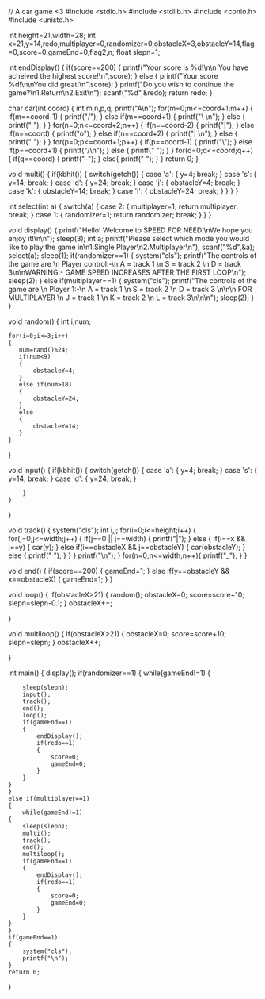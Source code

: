 // A car game <3
#include <stdio.h>
#include <stdlib.h>
#include <conio.h>
#include <unistd.h>

int height=21,width=28;
int x=21,y=14,redo,multiplayer=0,randomizer=0,obstacleX=3,obstacleY=14,flag=0,score=0,gameEnd=0,flag2,n;
float slepn=1;

int endDisplay()
{
    if(score==200)
    {
        printf("Your score is %d!\n\n You have acheived the highest score!\n",score);
    }
    else
    {
        printf("Your score %d!\n\nYou did great!\n",score);
    }
    printf("Do you wish to continue the game?\n1.Return\n2.Exit\n");
    scanf("%d",&redo);
    return redo;
}

char car(int coord)
{
    int m,n,p,q;
    printf("A\n");
    for(m=0;m<=coord+1;m++)
    {
        if(m==coord-1)
        {
            printf("/");
        }
        else if(m==coord+1)
        {
            printf("\\ \n");
        }
        else
        {
            printf(" ");
        }
    }
    for(n=0;n<=coord+2;n++)
    {
        if(n==coord-2)
        {
            printf("|");
        }
        else if(n==coord)
        {
            printf("o");
        }
        else if(n==coord+2)
        {
            printf("| \n");
        }
        else
        {
            printf(" ");
        }
        }
    for(p=0;p<=coord+1;p++)
    {
        if(p==coord-1)
        {
            printf("\\");
            }
        else if(p==coord+1)
        {
            printf("/\n");
        }
        else
        {
            printf(" ");
        }
        }
    for(q=0;q<=coord;q++)
    {
        if(q==coord)
        {
        printf("-");
        }
        else{
            printf(" ");
        }
    }
    return 0;
}

void multi()
{
    if(kbhit())
    {
        switch(getch())
        {
            case 'a':
            {
                y=4;
                break;
            }
            case 's':
            {
                y=14;
                break;
            }
            case 'd':
            {
                y=24;
                break;
            }
            case 'j':
            {
                obstacleY=4;
                break;
            }
            case 'k':
            {
                obstacleY=14;
                break;
            }
            case 'l':
            {
                obstacleY=24;
                break;
            }
        }
    }
}

int select(int a)
{
        switch(a)
        {
            case 2:
            {
                multiplayer=1;
                return multiplayer;
                break;
            }
            case 1:
            {
                randomizer=1;
                return randomizer;
                break;
            }
        }
}

void display()
{
    printf("Hello! Welcome to SPEED FOR NEED.\nWe hope you enjoy it!\n\n");
    sleep(3);
    int a;
    printf("Please select which mode you would like to play the game in\n1.Single Player\n2.Multiplayer\n");
    scanf("%d",&a);
    select(a);
    sleep(1);
    if(randomizer==1)
    {
        system("cls");
        printf("The controls of the game are \n Player control:-\n A = track 1 \n S = track 2 \n D = track 3\n\nWARNING:- GAME SPEED INCREASES AFTER THE FIRST LOOP\n");
        sleep(2);
    }
    else if(multiplayer==1)
    {
        system("cls");
        printf("The controls of the game are \n Player 1:-\n A = track 1 \n S = track 2 \n D = track 3 \n\n\n FOR MULTIPLAYER \n J = track 1 \n K = track 2 \n L = track 3\n\n\n");
        sleep(2);
    }
}

void random()
{
    int i,num;

    for(i=0;i<=3;i++)
    {
       num=rand()%24;
       if(num<9)
       {
           obstacleY=4;
       }
       else if(num>18)
       {
           obstacleY=24;
       }
       else
       {
           obstacleY=14;
       }
    }
}

void input()
{
    if(kbhit())
    {
        switch(getch())
        {
            case 'a':
            {
                y=4;
                break;
            }
            case 's':
            {
                y=14;
                break;
            }
            case 'd':
            {
                y=24;
                break;
            }

        }
    }
}

void track()
{
    system("cls");
    int i,j;
    for(i=0;i<=height;i++)
    {
        for(j=0;j<=width;j++)
        {
            if(j==0 || j==width)
            {
                printf("|");
            }
            else
            {
                if(i==x && j==y)
                {
                    car(y);
                }
                else if(i==obstacleX && j==obstacleY)
                {
                    car(obstacleY);
                }
                else
                {
                    printf(" ");
                }
            }
        }
        printf("\n");
    }
    for(n=0;n<=width;n++){
        printf("_");
    }
}

void end()
{
    if(score==200)
    {
        gameEnd=1;
    }
    else if(y==obstacleY && x==obstacleX)
    {
        gameEnd=1;
    }
}

void loop()
{
    if(obstacleX>21)
    {
        random();
        obstacleX=0;
        score=score+10;
        slepn=slepn-0.1;
    }
    obstacleX++;

}

void multiloop()
{
    if(obstacleX>21)
    {
        obstacleX=0;
        score=score+10;
        slepn=slepn;
    }
    obstacleX++;

}

int main()
{
    display();
    if(randomizer==1)
    {
        while(gameEnd!=1)
    {

        sleep(slepn);
        input();
        track();
        end();
        loop();
        if(gameEnd==1)
        {
            endDisplay();
            if(redo==1)
            {
                score=0;
                gameEnd=0;
            }
        }
    }
    }
    else if(multiplayer==1)
    {
        while(gameEnd!=1)
    {
        sleep(slepn);
        multi();
        track();
        end();
        multiloop();
        if(gameEnd==1)
        {
            endDisplay();
            if(redo==1)
            {
                score=0;
                gameEnd=0;
            }
        }
    }
    }
    if(gameEnd==1)
    {
        system("cls");
        printf("\n");
    }
    return 0;
}
